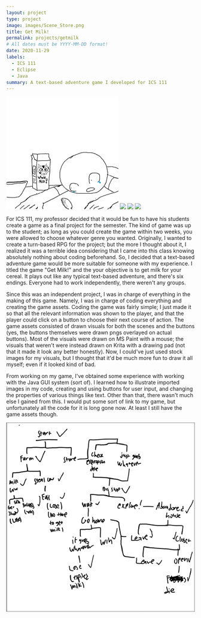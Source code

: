 ```yaml
---
layout: project
type: project
image: images/Scene_Store.png
title: Get Milk!
permalink: projects/getmilk
# All dates must be YYYY-MM-DD format!
date: 2020-11-29
labels:
  - ICS 111
  - Eclipse
  - Java
summary: A text-based adventure game I developed for ICS 111
---
```


<div class="ui small rounded images">
  <img class="ui image" src="../images/Scene_SpoiledMilk.png">
  <img class="ui image" src="../images/micromouse-robot-2.jpg">
  <img class="ui image" src="../images/micromouse.jpg">
  <img class="ui image" src="../images/micromouse-circuit.png">
</div>

For ICS 111, my professor decided that it would be fun to have his students create a game as a final project for the semester. The kind of game was up to the student; as long as you could create the game within two weeks, you were allowed to choose whatever genre you wanted. Originally, I wanted to create a turn-based RPG for the project; but the more I thought about it, I realized it was a terrible idea considering that I came into this class knowing absolutely nothing about coding beforehand. So, I decided that a text-based adventure game would be more suitable for someone with my experience. I titled the game "Get Milk!" and the your objective is to get milk for your cereal. It plays out like any typical text-based adventure, and there's six endings. Everyone had to work independently, there weren't any groups.

Since this was an independent project, I was in charge of everything in the making of this game. Namely, I was in charge of coding everything and creating the game assets. Coding the game was fairly simple; I just made it so that all the relevant information was shown to the player, and that the player could click on a button to choose their next course of action. The game assets consisted of drawn visuals for both the scenes and the buttons (yes, the buttons themselves were drawn pngs overlayed on actual buttons). Most of the visuals were drawn on MS Paint with a mouse; the visuals that weren't were instead drawn on Krita with a drawing pad (not that it made it look any better honestly). Now, I could've just used stock images for my visuals, but I thought that it'd be much more fun to draw it all myself; even if it looked kind of bad.

From working on my game, I've obtained some experience with working with the Java GUI system (sort of). I learned how to illustrate imported images in my code, creating and using buttons for user input, and changing the properties of various things like text. Other than that, there wasn't much else I gained from this. I would put some sort of link to my game, but unfortunately all the code for it is long gone now. At least I still have the game assets though.

<img class="ui image" src="../images/GameMap.PNG">




